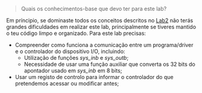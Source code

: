 


> Quais os conhecimentos-base que devo ter para este lab?

Em príncipio, se dominaste todos os conceitos descritos no [Lab2](https://github.com/tiagoleic02/LCOM/blob/master/lab2/README.md) não terás grandes dificuldades em realizar este lab, principalmente se tiveres mantido o teu código limpo e organizado.
Para este lab precisas:
- Compreender como funciona a comunicação entre um programa/driver e o controlador do dispositivo I/O, incluindo:
  - Utilização de funções _sys_inb_ e _sys_outb_;
  - Necessidade de usar uma função auxiliar que converta os 32 bits do apontador usado em _sys_inb_ em 8 bits;
- Usar um registo de controlo para informar o controlador do que pretendemos acessar ou modificar antes;